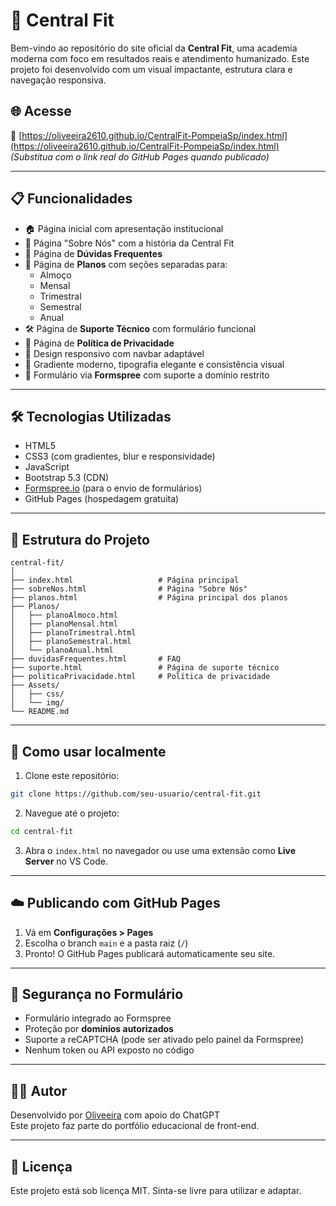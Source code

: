 # 💪 Central Fit

Bem-vindo ao repositório do site oficial da **Central Fit**, uma academia moderna com foco em resultados reais e atendimento humanizado. Este projeto foi desenvolvido com um visual impactante, estrutura clara e navegação responsiva.

## 🌐 Acesse

🔗 [https://oliveeira2610.github.io/CentralFit-PompeiaSp/index.html](https://oliveeira2610.github.io/CentralFit-PompeiaSp/index.html)  
*(Substitua com o link real do GitHub Pages quando publicado)*

---

## 📋 Funcionalidades

- 🏠 Página inicial com apresentação institucional
- 🧾 Página "Sobre Nós" com a história da Central Fit
- 💬 Página de **Dúvidas Frequentes**
- 💼 Página de **Planos** com seções separadas para:
  - Almoço
  - Mensal
  - Trimestral
  - Semestral
  - Anual
- 🛠 Página de **Suporte Técnico** com formulário funcional
- 📜 Página de **Política de Privacidade**
- 📱 Design responsivo com navbar adaptável
- 🎨 Gradiente moderno, tipografia elegante e consistência visual
- 📩 Formulário via **Formspree** com suporte a domínio restrito

---

## 🛠 Tecnologias Utilizadas

- HTML5
- CSS3 (com gradientes, blur e responsividade)
- JavaScript
- Bootstrap 5.3 (CDN)
- [Formspree.io](https://formspree.io) (para o envio de formulários)
- GitHub Pages (hospedagem gratuita)

---

## 📁 Estrutura do Projeto

```
central-fit/
│
├── index.html                   # Página principal
├── sobreNos.html                # Página "Sobre Nós"
├── planos.html                  # Página principal dos planos
├── Planos/
│   ├── planoAlmoco.html
│   ├── planoMensal.html
│   ├── planoTrimestral.html
│   ├── planoSemestral.html
│   └── planoAnual.html
├── duvidasFrequentes.html       # FAQ
├── suporte.html                 # Página de suporte técnico
├── politicaPrivacidade.html     # Política de privacidade
├── Assets/
│   ├── css/
│   └── img/
└── README.md
```

---

## 🚀 Como usar localmente

1. Clone este repositório:
```bash
git clone https://github.com/seu-usuario/central-fit.git
```

2. Navegue até o projeto:
```bash
cd central-fit
```

3. Abra o `index.html` no navegador ou use uma extensão como **Live Server** no VS Code.

---

## ☁️ Publicando com GitHub Pages

1. Vá em **Configurações > Pages**
2. Escolha o branch `main` e a pasta raiz (`/`)
3. Pronto! O GitHub Pages publicará automaticamente seu site.

---

## 🔐 Segurança no Formulário

- Formulário integrado ao Formspree
- Proteção por **domínios autorizados**
- Suporte a reCAPTCHA (pode ser ativado pelo painel da Formspree)
- Nenhum token ou API exposto no código

---

## 👨‍💻 Autor

Desenvolvido por [Oliveeira](https://github.com/oliveeira2610) com apoio do ChatGPT  
Este projeto faz parte do portfólio educacional de front-end.

---

## 📄 Licença

Este projeto está sob licença MIT. Sinta-se livre para utilizar e adaptar.